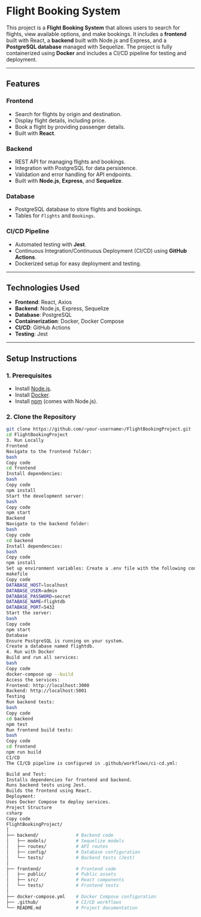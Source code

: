 # Flight Booking System

This project is a **Flight Booking System** that allows users to search for flights, view available options, and make bookings. It includes a **frontend** built with React, a **backend** built with Node.js and Express, and a **PostgreSQL database** managed with Sequelize. The project is fully containerized using **Docker** and includes a CI/CD pipeline for testing and deployment.

---

## **Features**
### **Frontend**
- Search for flights by origin and destination.
- Display flight details, including price.
- Book a flight by providing passenger details.
- Built with **React**.

### **Backend**
- REST API for managing flights and bookings.
- Integration with PostgreSQL for data persistence.
- Validation and error handling for API endpoints.
- Built with **Node.js**, **Express**, and **Sequelize**.

### **Database**
- PostgreSQL database to store flights and bookings.
- Tables for `Flights` and `Bookings`.

### **CI/CD Pipeline**
- Automated testing with **Jest**.
- Continuous Integration/Continuous Deployment (CI/CD) using **GitHub Actions**.
- Dockerized setup for easy deployment and testing.

---

## **Technologies Used**
- **Frontend**: React, Axios
- **Backend**: Node.js, Express, Sequelize
- **Database**: PostgreSQL
- **Containerization**: Docker, Docker Compose
- **CI/CD**: GitHub Actions
- **Testing**: Jest

---

## **Setup Instructions**

### **1. Prerequisites**
- Install [Node.js](https://nodejs.org/).
- Install [Docker](https://www.docker.com/).
- Install [npm](https://www.npmjs.com/) (comes with Node.js).

### **2. Clone the Repository**
```bash
git clone https://github.com/<your-username>/FlightBookingProject.git
cd FlightBookingProject
3. Run Locally
Frontend
Navigate to the frontend folder:
bash
Copy code
cd frontend
Install dependencies:
bash
Copy code
npm install
Start the development server:
bash
Copy code
npm start
Backend
Navigate to the backend folder:
bash
Copy code
cd backend
Install dependencies:
bash
Copy code
npm install
Set up environment variables: Create a .env file with the following content:
makefile
Copy code
DATABASE_HOST=localhost
DATABASE_USER=admin
DATABASE_PASSWORD=secret
DATABASE_NAME=flightdb
DATABASE_PORT=5432
Start the server:
bash
Copy code
npm start
Database
Ensure PostgreSQL is running on your system.
Create a database named flightdb.
4. Run with Docker
Build and run all services:
bash
Copy code
docker-compose up --build
Access the services:
Frontend: http://localhost:3000
Backend: http://localhost:5001
Testing
Run backend tests:
bash
Copy code
cd backend
npm test
Run frontend build tests:
bash
Copy code
cd frontend
npm run build
CI/CD
The CI/CD pipeline is configured in .github/workflows/ci-cd.yml:

Build and Test:
Installs dependencies for frontend and backend.
Runs backend tests using Jest.
Builds the frontend using React.
Deployment:
Uses Docker Compose to deploy services.
Project Structure
csharp
Copy code
FlightBookingProject/
│
├── backend/              # Backend code
│   ├── models/           # Sequelize models
│   ├── routes/           # API routes
│   ├── config/           # Database configuration
│   └── tests/            # Backend tests (Jest)
│
├── frontend/             # Frontend code
│   ├── public/           # Public assets
│   ├── src/              # React components
│   └── tests/            # Frontend tests
│
├── docker-compose.yml    # Docker Compose configuration
├── .github/              # CI/CD workflows
└── README.md             # Project documentation

